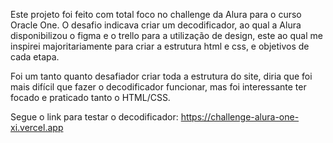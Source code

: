 Este projeto foi feito com total foco no challenge da Alura para o curso Oracle One.
O desafio indicava criar um decodificador, ao qual a Alura disponibilizou o figma e o trello para a utilização de design, este ao qual me inspirei majoritariamente para criar a estrutura html e css, e objetivos de cada etapa.

Foi um tanto quanto desafiador criar toda a estrutura do site, diria que foi mais difícil que fazer o decodificador funcionar, mas foi interessante ter focado e praticado tanto o HTML/CSS.

Segue o link para testar o decodificador: https://challenge-alura-one-xi.vercel.app
